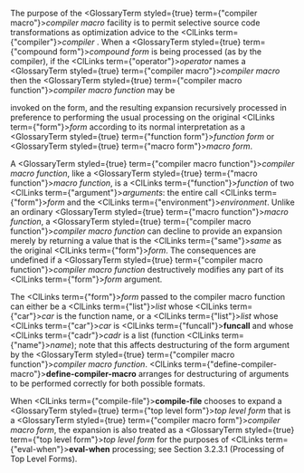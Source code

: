  



The purpose of the <GlossaryTerm styled={true} term={"compiler macro"}><i>compiler macro</i></GlossaryTerm> facility is to permit selective source code transformations as optimization advice to the <ClLinks  term={"compiler"}><i>compiler</i></ClLinks> . When a <GlossaryTerm styled={true} term={"compound form"}><i>compound form</i></GlossaryTerm> is being processed (as by the compiler), if the <ClLinks  term={"operator"}><i>operator</i></ClLinks> names a <GlossaryTerm styled={true} term={"compiler macro"}><i>compiler macro</i></GlossaryTerm> then the <GlossaryTerm styled={true} term={"compiler macro function"}><i>compiler macro function</i></GlossaryTerm> may be 



invoked on the form, and the resulting expansion recursively processed in preference to performing the usual processing on the original <ClLinks  term={"form"}><i>form</i></ClLinks> according to its normal interpretation as a <GlossaryTerm styled={true} term={"function form"}><i>function form</i></GlossaryTerm> or <GlossaryTerm styled={true} term={"macro form"}><i>macro form</i></GlossaryTerm>. 



A <GlossaryTerm styled={true} term={"compiler macro function"}><i>compiler macro function</i></GlossaryTerm>, like a <GlossaryTerm styled={true} term={"macro function"}><i>macro function</i></GlossaryTerm>, is a <ClLinks  term={"function"}><i>function</i></ClLinks> of two <ClLinks  term={"argument"}><i>arguments</i></ClLinks>: the entire call <ClLinks  term={"form"}><i>form</i></ClLinks> and the <ClLinks  term={"environment"}><i>environment</i></ClLinks>. Unlike an ordinary <GlossaryTerm styled={true} term={"macro function"}><i>macro function</i></GlossaryTerm>, a <GlossaryTerm styled={true} term={"compiler macro function"}><i>compiler macro function</i></GlossaryTerm> can decline to provide an expansion merely by returning a value that is the <ClLinks  term={"same"}><i>same</i></ClLinks> as the original <ClLinks  term={"form"}><i>form</i></ClLinks>. The consequences are undefined if a <GlossaryTerm styled={true} term={"compiler macro function"}><i>compiler macro function</i></GlossaryTerm> destructively modifies any part of its <ClLinks  term={"form"}><i>form</i></ClLinks> argument. 



The <ClLinks  term={"form"}><i>form</i></ClLinks> passed to the compiler macro function can either be a <ClLinks  term={"list"}><i>list</i></ClLinks> whose <ClLinks  term={"car"}><i>car</i></ClLinks> is the function name, or a <ClLinks  term={"list"}><i>list</i></ClLinks> whose <ClLinks  term={"car"}><i>car</i></ClLinks> is <ClLinks  term={"funcall"}><b>funcall</b></ClLinks> and whose <ClLinks  term={"cadr"}><i>cadr</i></ClLinks> is a list (function <ClLinks  term={"name"}><i>name</i></ClLinks>); note that this affects destructuring of the form argument by the <GlossaryTerm styled={true} term={"compiler macro function"}><i>compiler macro function</i></GlossaryTerm>. <ClLinks  term={"define-compiler-macro"}><b>define-compiler-macro</b></ClLinks> arranges for destructuring of arguments to be performed correctly for both possible formats. 



When <ClLinks  term={"compile-file"}><b>compile-file</b></ClLinks> chooses to expand a <GlossaryTerm styled={true} term={"top level form"}><i>top level form</i></GlossaryTerm> that is a <GlossaryTerm styled={true} term={"compiler macro form"}><i>compiler macro form</i></GlossaryTerm>, the expansion is also treated as a <GlossaryTerm styled={true} term={"top level form"}><i>top level form</i></GlossaryTerm> for the purposes of <ClLinks  term={"eval-when"}><b>eval-when</b></ClLinks> processing; see Section 3.2.3.1 (Processing of Top Level Forms). 



